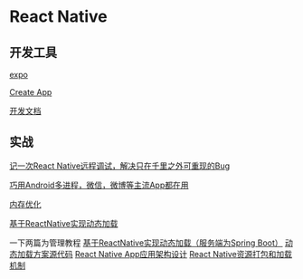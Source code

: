 # React Native

## 开发工具

[expo](https://expo.io/)

[Create App](https://github.com/facebook/create-react-app)

[开发文档](https://reactnative.cn/docs/getting-started.html)


## 实战

[记一次React Native远程调试，解决只在千里之外可重现的Bug](https://cjw-blog.net/2017/08/06/react-native-remote-debug/)

[巧用Android多进程，微信，微博等主流App都在用](https://cjw-blog.net/2017/02/26/AIDL/)

[内存优化](https://mp.weixin.qq.com/s?__biz=MzAwNDY1ODY2OQ==&mid=400656149&idx=1&sn=122b4f4965fafebf78ec0b4fce2ef62a&mpshare=1&scene=1&srcid=0501f6p8yRsM5qj6OBKEVY1T&key=16e063fbfd27c52cdf5c92791e0542126da55aeb373dcd13df6aa6c417ec61127af2618384b2201ffa7c918e4bbe6780b4d20d3e2ec989af4e2ec3adfda18308cac9706ac4f970ae73fb86211c44b7c2&ascene=0&uin=ODExMTkxNjU%3D&devicetype=iMac+MacBookPro11%2C2+OSX+OSX+10.12.3+build&version=12020510&nettype=WIFI&fontScale=100&pass_ticket=AxhG0QxjCX8weF512sU8ttFb%2B7z%2B8JxvShlgh7diOtM%3D)

[基于ReactNative实现动态加载](https://juejin.im/post/5c2038bff265da61542da11c)

一下两篇为管理教程
[基于ReactNative实现动态加载（服务端为Spring Boot）](https://democome.com/article/react-native-android-spring-boot#directory0896055834097340811)
[动态加载方案源代码](https://github.com/77Y/react-native-spring)
[React Native App应用架构设计](http://blog.codingplayboy.com/2017/10/31/react-native-app/)
[React Native资源打包和加载机制](https://www.jianshu.com/p/98e02075ee6e)
